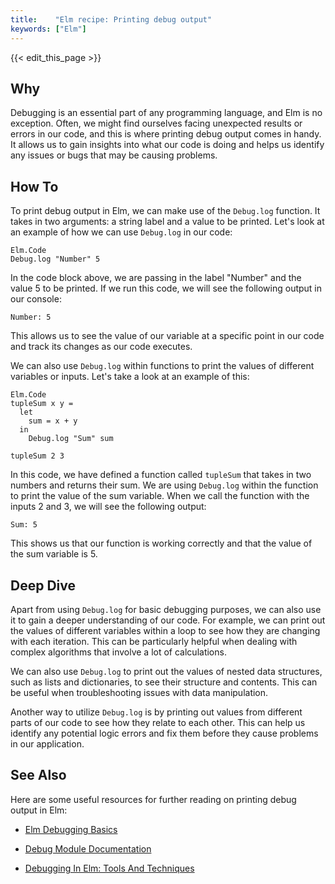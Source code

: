 ```yaml
---
title:    "Elm recipe: Printing debug output"
keywords: ["Elm"]
---
```


{{< edit_this_page >}}

## Why

Debugging is an essential part of any programming language, and Elm is no exception. Often, we might find ourselves facing unexpected results or errors in our code, and this is where printing debug output comes in handy. It allows us to gain insights into what our code is doing and helps us identify any issues or bugs that may be causing problems.

## How To

To print debug output in Elm, we can make use of the `Debug.log` function. It takes in two arguments: a string label and a value to be printed. Let's look at an example of how we can use `Debug.log` in our code:

```
Elm.Code
Debug.log "Number" 5
```

In the code block above, we are passing in the label "Number" and the value 5 to be printed. If we run this code, we will see the following output in our console:

```
Number: 5
```

This allows us to see the value of our variable at a specific point in our code and track its changes as our code executes.

We can also use `Debug.log` within functions to print the values of different variables or inputs. Let's take a look at an example of this:

```
Elm.Code
tupleSum x y =
  let
    sum = x + y
  in
    Debug.log "Sum" sum

tupleSum 2 3
```

In this code, we have defined a function called `tupleSum` that takes in two numbers and returns their sum. We are using `Debug.log` within the function to print the value of the sum variable. When we call the function with the inputs 2 and 3, we will see the following output:

```
Sum: 5
```

This shows us that our function is working correctly and that the value of the sum variable is 5.

## Deep Dive

Apart from using `Debug.log` for basic debugging purposes, we can also use it to gain a deeper understanding of our code. For example, we can print out the values of different variables within a loop to see how they are changing with each iteration. This can be particularly helpful when dealing with complex algorithms that involve a lot of calculations.

We can also use `Debug.log` to print out the values of nested data structures, such as lists and dictionaries, to see their structure and contents. This can be useful when troubleshooting issues with data manipulation.

Another way to utilize `Debug.log` is by printing out values from different parts of our code to see how they relate to each other. This can help us identify any potential logic errors and fix them before they cause problems in our application.

## See Also

Here are some useful resources for further reading on printing debug output in Elm:

- [Elm Debugging Basics](https://guide.elm-lang.org/debugging/)

- [Debug Module Documentation](https://package.elm-lang.org/packages/elm/debug/latest/Debug)

- [Debugging In Elm: Tools And Techniques](https://dennisreimann.de/articles/debugging-in-elm.html)
